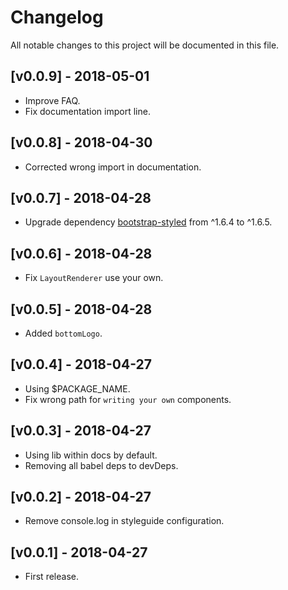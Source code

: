 # Changelog

All notable changes to this project will be documented in this file.

## [v0.0.9] - 2018-05-01

- Improve FAQ.
- Fix documentation import line.

## [v0.0.8] - 2018-04-30

- Corrected wrong import in documentation.

## [v0.0.7] - 2018-04-28

- Upgrade dependency [bootstrap-styled](https://www.npmjs.com/package/bootstrap-styled) from ^1.6.4 to ^1.6.5.

## [v0.0.6] - 2018-04-28

- Fix `LayoutRenderer` use your own.

## [v0.0.5] - 2018-04-28

- Added `bottomLogo`.

## [v0.0.4] - 2018-04-27

- Using $PACKAGE_NAME.
- Fix wrong path for `writing your own` components.

## [v0.0.3] - 2018-04-27

- Using lib within docs by default.
- Removing all babel deps to devDeps.

## [v0.0.2] - 2018-04-27

- Remove console.log in styleguide configuration.

## [v0.0.1] - 2018-04-27

- First release.
